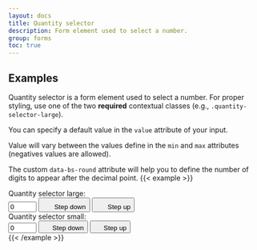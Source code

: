 ```yaml
---
layout: docs
title: Quantity selector
description: Form element used to select a number.
group: forms
toc: true
---
```


## Examples

Quantity selector is a form element used to select a number. For proper styling, use one of the two **required** contextual classes (e.g., `.quantity-selector-large`).

You can specify a default value in the `value` attribute of your input.

Value will vary between the values define in the `min` and `max` attributes (negatives values are allowed).

The custom `data-bs-round` attribute will help you to define the number of digits to appear after the decimal point.
{{< example >}}
<div class="quantity-selector quantity-selector-large">
    <label class="input-group-text" for="inputQuantitySelector1">Quantity selector large: </label>
    <div class="input-group">
        <input type="number" id="inputQuantitySelector1" class="form-control" aria-live="polite"
            data-bs-step="counter" name="quantity" title="quantity" value="0" min="0" max="10" step="1" data-bs-round="0" aria-label="Quantity selector">
        <button type="button" class="btn btn-icon btn-secondary" aria-describedby="inputQuantitySelector1" data-bs-step="down">
            <svg width="1.25rem" height="1.25rem" fill="currentColor" aria-hidden="true" focusable="false">
                <use xlink:href="/docs/{{< param docs_version >}}/assets/img/boosted-sprite.svg#remove" />
            </svg>
            <span class="visually-hidden">Step down</span>
        </button>
        <button type="button" class="btn btn-icon btn-secondary" aria-describedby="inputQuantitySelector1" data-bs-step="up">
            <svg width="1.25rem" height="1.25rem" fill="currentColor" aria-hidden="true" focusable="false">
                <use xlink:href="/docs/{{< param docs_version >}}/assets/img/boosted-sprite.svg#add" />
            </svg>
            <span class="visually-hidden">Step up</span>
        </button>
    </div>
</div>
<div class="quantity-selector quantity-selector-small">
    <label class="input-group-text" for="inputQuantitySelector2">Quantity selector small: </label>
    <div class="input-group">
        <input type="number" id="inputQuantitySelector2" class="form-control" aria-live="polite"
            data-bs-step="counter" name="quantity" title="quantity" value="0" min="0" max="10" step="1" data-bs-round="0" aria-label="Quantity selector">
        <button type="button" class="btn btn-icon btn-secondary btn-sm"  aria-describedby="inputQuantitySelector2" data-bs-step="down">
            <svg width="1rem" height="1rem" fill="currentColor" aria-hidden="true" focusable="false">
                <use xlink:href="/docs/{{< param docs_version >}}/assets/img/boosted-sprite.svg#remove" />
            </svg>
            <span class="visually-hidden">Step down</span>
        </button>
        <button type="button" class="btn btn-icon btn-secondary btn-sm"  aria-describedby="inputQuantitySelector2" data-bs-step="up">
            <svg width="1rem" height="1rem" fill="currentColor" aria-hidden="true" focusable="false">
                <use xlink:href="/docs/{{< param docs_version >}}/assets/img/boosted-sprite.svg#add" />
            </svg>
            <span class="visually-hidden">Step up</span>
        </button>
    </div>
</div>
{{< /example >}}